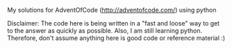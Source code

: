 My solutions for AdventOfCode (http://adventofcode.com/) using python

Disclaimer: The code here is being written in a "fast and loose" way to get to the answer as quickly as possible. Also, I am still learning python. Therefore, don't assume anything here is good code or reference material :)  

